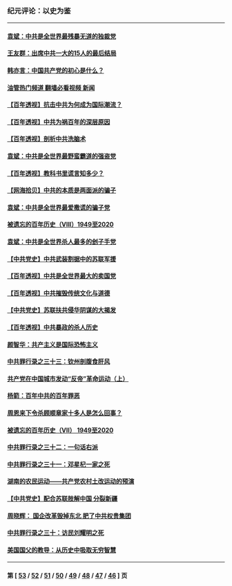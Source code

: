 ### 纪元评论：以史为鉴
---
#### [袁斌：中共是全世界最残暴无道的独裁党](../../pages/nsc1028/n13068366.md?07060330) 
#### [王友群：出席中共一大的15人的最后结局](../../pages/nsc1028/n13067282.md?07060330) 
#### [韩亦言：中国共产党的初心是什么？](../../pages/nsc1028/n13065420.md?07060330) 
#### [油管热门频道 翻墙必看视频 新闻](ok?07060330)
#### [【百年透视】抗击中共为何成为国际潮流？](../../pages/nsc1028/n13065845.md?07060330) 
#### [【百年透视】中共为祸百年的深层原因](../../pages/nsc1028/n13065827.md?07060330) 
#### [【百年透视】剖析中共洗脑术](../../pages/nsc1028/n13064830.md?07060330) 
#### [袁斌：中共是全世界最野蛮霸道的强盗党](../../pages/nsc1028/n13064758.md?07060330) 
#### [【百年透视】教科书里谎言知多少？](../../pages/nsc1028/n13064563.md?07060330) 
#### [【网海拾贝】中共的本质是两面派的骗子](../../pages/nsc1028/n13062711.md?07060330) 
#### [袁斌：中共是全世界最爱撒谎的骗子党](../../pages/nsc1028/n13062650.md?07060330) 
#### [被遗忘的百年历史（VIII）1949至2020](../../pages/nsc1028/n13048188.md?07060330) 
#### [袁斌：中共是全世界杀人最多的刽子手党](../../pages/nsc1028/n13059947.md?07060330) 
#### [【中共党史】中共武装割据中的苏联军援](../../pages/nsc1028/n13058998.md?07060330) 
#### [【百年透视】中共是全世界最大的卖国党](../../pages/nsc1028/n13014567.md?07060330) 
#### [【百年透视】中共摧毁传统文化与道德](../../pages/nsc1028/n13057253.md?07060330) 
#### [【中共党史】苏联扶共侵华阴谋的大揭发](../../pages/nsc1028/n13056050.md?07060330) 
#### [【百年透视】中共暴政的杀人历史](../../pages/nsc1028/n13051791.md?07060330) 
#### [颜智华：共产主义是国际恐怖主义](../../pages/nsc1028/n13052583.md?07060330) 
#### [中共罪行录之三十三：钦州剖腹食肝风](../../pages/nsc1028/n13050342.md?07060330) 
#### [共产党在中国城市发动“反帝”革命运动（上）](../../pages/nsc1028/n13050025.md?07060330) 
#### [杨箭：百年中共的百年罪恶](../../pages/nsc1028/n13049996.md?07060330) 
#### [周恩来下令杀顾顺章家十多人是怎么回事？](../../pages/nsc1028/n13049849.md?07060330) 
#### [被遗忘的百年历史（VII） 1949至2020](../../pages/nsc1028/n13001762.md?07060330) 
#### [中共罪行录之三十二：一句话右派](../../pages/nsc1028/n13046662.md?07060330) 
#### [中共罪行录之三十一：邓星杞一家之死](../../pages/nsc1028/n13044327.md?07060330) 
#### [湖南的农民运动——共产党农村土改运动的预演](../../pages/nsc1028/n13043864.md?07060330) 
#### [【中共党史】配合苏联肢解中国 分裂新疆](../../pages/nsc1028/n13040700.md?07060330) 
#### [周晓辉： 国企改革毁掉东北 肥了中共权贵集团](../../pages/nsc1028/n13039529.md?07060330) 
#### [中共罪行录之三十：访民刘耀明之死](../../pages/nsc1028/n13038692.md?07060330) 
#### [美国国父的教导：从历史中吸取无穷智慧](../../pages/nsc1028/n13036965.md?07060330) 

---
#### 第 [ [53](./53.md?07060330) / [52](./52.md?07060330) / [51](./51.md?07060330) / [50](./50.md?07060330) / [49](./49.md?07060330) / [48](./48.md?07060330) / [47](./47.md?07060330) / [46](./46.md?07060330) ] 页
